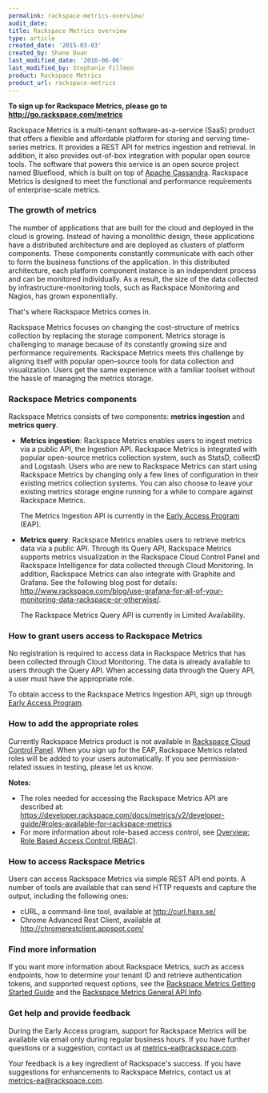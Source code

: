 ```yaml
---
permalink: rackspace-metrics-overview/
audit_date:
title: Rackspace Metrics overview
type: article
created_date: '2015-03-03'
created_by: Shane Duan
last_modified_date: '2016-06-06'
last_modified_by: Stephanie Fillmon
product: Rackspace Metrics
product_url: rackspace-metrics
---
```

**To sign up for Rackspace Metrics, please go to <http://go.rackspace.com/metrics>**

Rackspace Metrics is a multi-tenant software-as-a-service (SaaS) product
that offers a flexible and affordable platform for storing and serving
time-series metrics. It provides a REST API for metrics ingestion and
retrieval. In addition, it also provides out-of-box integration with
popular open source tools. The software that powers this service is an
open source project named Blueflood, which is built on top of [Apache Cassandra](http://cassandra.apache.org/). Rackspace Metrics is designed
to meet the functional and performance requirements of enterprise-scale
metrics.

### The growth of metrics

The number of applications that are built for the cloud and deployed in
the cloud is growing. Instead of having a monolithic design, these
applications have a distributed architecture and are deployed as
clusters of platform components. These components constantly communicate
with each other to form the business functions of the application. In
this distributed architecture, each platform component instance is an
independent process and can be monitored individually. As a result, the
size of the data collected by infrastructure-monitoring tools, such as
Rackspace Monitoring and Nagios, has grown exponentially.

That's where Rackspace Metrics comes in.

Rackspace Metrics focuses on changing the cost-structure of metrics
collection by replacing the storage component. Metrics storage is
challenging to manage because of its constantly growing size and
performance requirements. Rackspace Metrics meets this challenge by
aligning itself with popular open-source tools for data collection and
visualization. Users get the same experience with a familiar toolset
without the hassle of managing the metrics storage.

### Rackspace Metrics components

Rackspace Metrics consists of two components: **metrics ingestion** and
**metrics query**.

-   **Metrics ingestion**: Rackspace Metrics enables users to ingest
    metrics via a public API, the Ingestion API. Rackspace Metrics is
    integrated with popular open-source metrics collection system, such
    as StatsD, collectD and Logstash. Users who are new to Rackspace
    Metrics can start using Rackspace Metrics by changing only a few
    lines of configuration in their existing metrics collection systems.
    You can also choose to leave your existing metrics storage engine
    running for a while to compare against Rackspace Metrics.

    The Metrics Ingestion API is currently in the [Early Access Program](https://developer.rackspace.com/docs/metrics/v2/early-access-program/)
    (EAP).

-   **Metrics query**: Rackspace Metrics enables users to retrieve
    metrics data via a public API. Through its Query API, Rackspace
    Metrics supports metrics visualization in the Rackspace Cloud
    Control Panel and Rackspace Intelligence for data collected through
    Cloud Monitoring. In addition, Rackspace Metrics can also integrate
    with Graphite and Grafana. See the following blog post for details:
    <http://www.rackspace.com/blog/use-grafana-for-all-of-your-monitoring-data-rackspace-or-otherwise/>.

    The Rackspace Metrics Query API is currently in
    Limited Availability.

### How to grant users access to Rackspace Metrics

No registration is required to access data in Rackspace Metrics that has
been collected through Cloud Monitoring. The data is already available
to users through the Query API.  When accessing data through the Query
API, a user must have the appropriate role.

To obtain access to the Rackspace Metrics Ingestion API, sign up through
[Early Access Program](<http://go.rackspace.com/metrics>).

### How to add the appropriate roles

Currently Rackspace Metrics product is not available in [Rackspace Cloud Control Panel](https://mycloud.rackspace.com/).  When you sign up for
the EAP, Rackspace Metrics related roles will be added to your users
automatically. If you see permission-related issues in testing, please
let us know.

**Notes:**
-   The roles needed for accessing the Rackspace Metrics API are
    described at:
    <https://developer.rackspace.com/docs/metrics/v2/developer-guide/#roles-available-for-rackspace-metrics>
-   For more information about role-based access control, see [Overview: Role Based Access Control (RBAC)](/how-to/overview-role-based-access-control-rbac).

### How to access Rackspace Metrics

Users can access Rackspace Metrics via simple REST API end points. A
number of tools are available that can send HTTP requests and capture
the output, including the following ones:

-   cURL, a command-line tool, available at <http://curl.haxx.se/>
-   Chrome Advanced Rest Client, available at
    <http://chromerestclient.appspot.com/>

### Find more information

If you want more information about Rackspace Metrics, such as access
endpoints, how to determine your tenant ID and retrieve authentication
tokens, and supported request options, see the [Rackspace Metrics Getting Started Guide](https://developer.rackspace.com/docs/metrics/v2/getting-started/)
and the [Rackspace Metrics General API Info](https://developer.rackspace.com/docs/metrics/v2/general-api-info/).

### Get help and provide feedback

During the Early Access program, support for Rackspace Metrics will be
available via email only during regular business hours. If you have
further questions or a suggestion, contact us at
<metrics-ea@rackspace.com>.

Your feedback is a key ingredient of Rackspace's success. If you have
suggestions for enhancements to Rackspace Metrics, contact us at
<metrics-ea@rackspace.com>.
